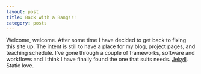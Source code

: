 ```yaml
---
layout: post
title: Back with a Bang!!!
category: posts
---
```


Welcome, welcome.  After some time I have decided to get back to fixing this site up.  The intent is still to have a place for my blog, project pages, and teaching schedule.  I've gone through a couple of frameworks, software and workflows and I think I have finally found the one that suits needs.  [Jekyll][jekyll].  Static love.

[jekyll]: https://github.com/mojombo/jekyll
